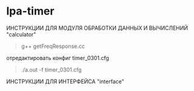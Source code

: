 # lpa-timer

ИНСТРУКЦИИ ДЛЯ МОДУЛЯ ОБРАБОТКИ ДАННЫХ И ВЫЧИСЛЕНИЙ "calculator"

>g++ getFreqResponse.cc

отредактировать конфиг timer_0301.cfg

>./a.out -f timer_0301.cfg


ИНСТРУКЦИИ ДЛЯ ИНТЕРФЕЙСА "interface"
